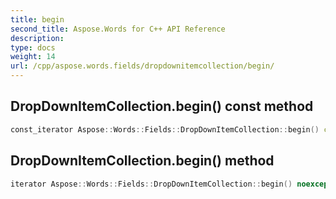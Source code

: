 ```yaml
---
title: begin
second_title: Aspose.Words for C++ API Reference
description: 
type: docs
weight: 14
url: /cpp/aspose.words.fields/dropdownitemcollection/begin/
---
```

## DropDownItemCollection.begin() const method




```cpp
const_iterator Aspose::Words::Fields::DropDownItemCollection::begin() const noexcept
```

## DropDownItemCollection.begin() method




```cpp
iterator Aspose::Words::Fields::DropDownItemCollection::begin() noexcept
```

